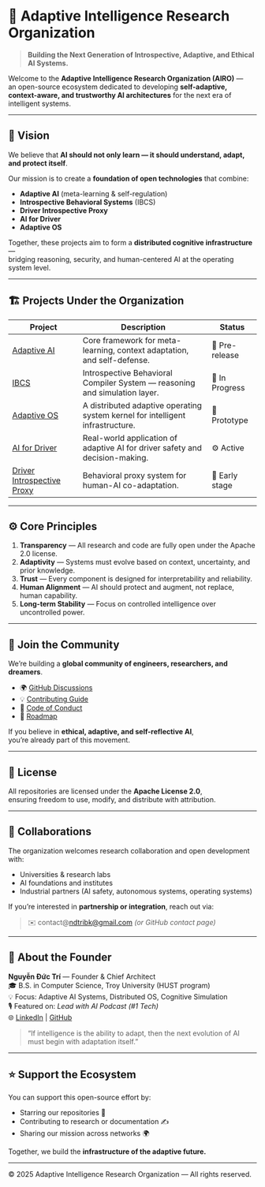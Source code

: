 # 🌌 Adaptive Intelligence Research Organization

> **Building the Next Generation of Introspective, Adaptive, and Ethical AI Systems.**

Welcome to the **Adaptive Intelligence Research Organization (AIRO)** —  
an open-source ecosystem dedicated to developing **self-adaptive, context-aware, and trustworthy AI architectures** for the next era of intelligent systems.

---

## 🧠 Vision

We believe that **AI should not only learn — it should understand, adapt, and protect itself**.

Our mission is to create a **foundation of open technologies** that combine:
- **Adaptive AI** (meta-learning & self-regulation)
- **Introspective Behavioral Systems** (IBCS)
- **Driver Introspective Proxy**
- **AI for Driver**
- **Adaptive OS**

Together, these projects aim to form a **distributed cognitive infrastructure** —  
bridging reasoning, security, and human-centered AI at the operating system level.

---

## 🏗️ Projects Under the Organization

| Project | Description | Status |
|----------|--------------|---------|
| [Adaptive AI](https://github.com/AdaptiveIntelligenceCircle/Adaptive-AI) | Core framework for meta-learning, context adaptation, and self-defense. | 🧩 Pre-release |
| [IBCS](https://github.com/AdaptiveIntelligenceCircle/IBCS) | Introspective Behavioral Compiler System — reasoning and simulation layer. | 🚧 In Progress |
| [Adaptive OS](https://github.com/AdaptiveIntelligenceCircle/Adaptive-OS) | A distributed adaptive operating system kernel for intelligent infrastructure. | 🧠 Prototype |
| [AI for Driver](https://github.com/AdaptiveIntelligenceCircle/AIForDriver) | Real-world application of adaptive AI for driver safety and decision-making. | ⚙️ Active |
| [Driver Introspective Proxy](https://github.com/AdaptiveIntelligenceCircle/Driver-Introspective-Proxy) | Behavioral proxy system for human-AI co-adaptation. | 🌱 Early stage |

---

## ⚙️ Core Principles

1. **Transparency** — All research and code are fully open under the Apache 2.0 license.  
2. **Adaptivity** — Systems must evolve based on context, uncertainty, and prior knowledge.  
3. **Trust** — Every component is designed for interpretability and reliability.  
4. **Human Alignment** — AI should protect and augment, not replace, human capability.  
5. **Long-term Stability** — Focus on controlled intelligence over uncontrolled power.

---

## 💬 Join the Community

We’re building a **global community of engineers, researchers, and dreamers**.

- 🌍 [GitHub Discussions](https://github.com/orgs/AdaptiveIntelligenceCircle/discussions)  
- 💡 [Contributing Guide](https://github.com/AdaptiveIntelligenceCircle/.github/blob/main/CONTRIBUTING.md)  
- 🧾 [Code of Conduct](https://github.com/AdaptiveIntelligenceCircle/.github/blob/main/CODE_OF_CONDUCT.md)  
- 🧭 [Roadmap](https://github.com/AdaptiveIntelligenceCircle/.github/blob/main/ROADMAP.md)

If you believe in **ethical, adaptive, and self-reflective AI**,  
you’re already part of this movement.

---

## 🧩 License

All repositories are licensed under the **Apache License 2.0**,  
ensuring freedom to use, modify, and distribute with attribution.

---

## 🤝 Collaborations

The organization welcomes research collaboration and open development with:
- Universities & research labs
- AI foundations and institutes
- Industrial partners (AI safety, autonomous systems, operating systems)

If you’re interested in **partnership or integration**, reach out via:
> ✉️ contact@ndtribk@gmail.com *(or GitHub contact page)*

---

## 🧭 About the Founder

**Nguyễn Đức Trí** — Founder & Chief Architect  
🎓 B.S. in Computer Science, Troy University (HUST program)  
💡 Focus: Adaptive AI Systems, Distributed OS, Cognitive Simulation  
🎙 Featured on: *Lead with AI Podcast (#1 Tech)*  
🌐 [LinkedIn](https://linkedin.com/in/nguyễnđứctrí) | [GitHub](https://github.com/CodelikeC)

> “If intelligence is the ability to adapt, then the next evolution of AI must begin with adaptation itself.”

---

## ⭐ Support the Ecosystem

You can support this open-source effort by:
- Starring our repositories 🌟  
- Contributing to research or documentation ✍️  
- Sharing our mission across networks 🌍  

Together, we build the **infrastructure of the adaptive future.**

---

© 2025 Adaptive Intelligence Research Organization — All rights reserved.
